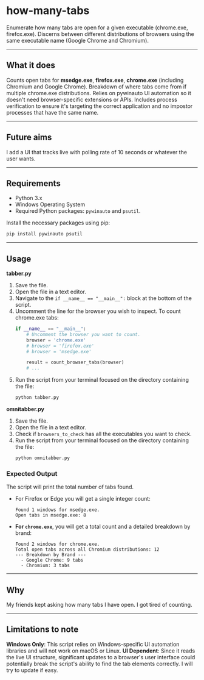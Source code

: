 # how-many-tabs
Enumerate how many tabs are open for a given executable (chrome.exe, firefox.exe). Discerns between different distributions of browsers using the same executable name (Google Chrome and Chromium).

---

## What it does
Counts open tabs for **msedge.exe**, **firefox.exe**, **chrome.exe** (including Chromium and Google Chrome).
Breakdown of where tabs come from if multiple chrome.exe distributions.
Relies on pywinauto UI automation so it doesn't need browser-specific extensions or APIs.
Includes process verification to ensure it's targeting the correct application and no impostor processes that have the same name.

---

## Future aims
I add a UI that tracks live with polling rate of 10 seconds or whatever the user wants.

---

## Requirements

-   Python 3.x
-   Windows Operating System
-   Required Python packages: `pywinauto` and `psutil`.

Install the necessary packages using pip:
```bash
pip install pywinauto psutil
```

---

## Usage

**tabber.py**
1.  Save the file.
2.  Open the file in a text editor.
3.  Navigate to the `if __name__ == "__main__":` block at the bottom of the script.
4.  Uncomment the line for the browser you wish to inspect. To count chrome.exe tabs:
    ```python
    if __name__ == "__main__":
        # Uncomment the browser you want to count.
        browser = 'chrome.exe'
        # browser = 'firefox.exe'
        # browser = 'msedge.exe'
    
        result = count_browser_tabs(browser)
        # ...
    ```
5.  Run the script from your terminal focused on the directory containing the file:
    ```bash
    python tabber.py
    ```

**omnitabber.py**
1.  Save the file.
2.  Open the file in a text editor.
3.  Check if `browsers_to_check` has all the executables you want to check.
4.  Run the script from your terminal focused on the directory containing the file:
    ```bash
    python omnitabber.py
    ```

### Expected Output

The script will print the total number of tabs found.

-   For Firefox or Edge you will get a single integer count:
    ```
    Found 1 windows for msedge.exe.
    Open tabs in msedge.exe: 8
    ```
-   **For `chrome.exe`**, you will get a total count and a detailed breakdown by brand:
    ```
    Found 2 windows for chrome.exe.
    Total open tabs across all Chromium distributions: 12
    --- Breakdown by Brand ---
      - Google Chrome: 9 tabs
      - Chromium: 3 tabs
    ```

---

## Why

My friends kept asking how many tabs I have open. I got tired of counting.

---

## Limitations to note

**Windows Only**: This script relies on Windows-specific UI automation libraries and will not work on macOS or Linux.
**UI Dependent**: Since it reads the live UI structure, significant updates to a browser's user interface could potentially break the script's ability to find the tab elements correctly. I will try to update if easy.
